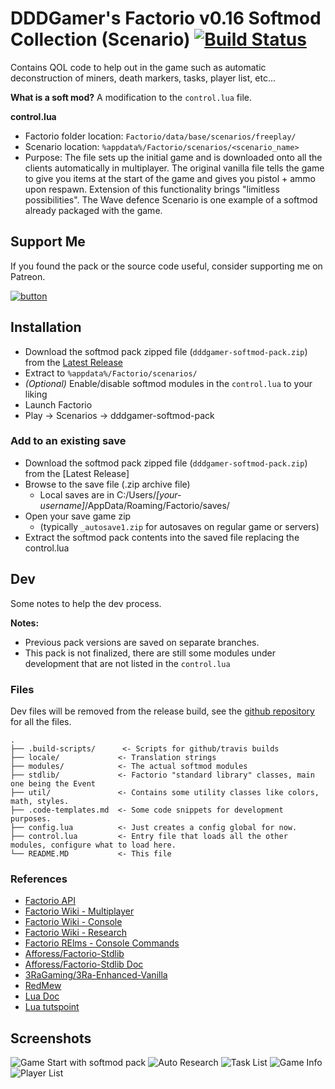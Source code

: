 # DDDGamer's Factorio v0.16 Softmod Collection (Scenario) [![Build Status](https://travis-ci.org/deniszholob/factorio-softmod-pack.svg?branch=master)](https://travis-ci.org/deniszholob/factorio-softmod-pack)

Contains QOL code to help out in the game such as automatic deconstruction of miners, death markers, tasks, player list, etc...

**What is a soft mod?**
A modification to the `control.lua` file.

**control.lua**
* Factorio folder location: `Factorio/data/base/scenarios/freeplay/`
* Scenario location: `%appdata%/Factorio/scenarios/<scenario_name>`
* Purpose: The file sets up the initial game and is downloaded onto all the clients automatically in multiplayer. The original vanilla file tells the game to give you items at the start of the game and gives you pistol + ammo upon respawn. Extension of this functionality brings "limitless possibilities". The Wave defence Scenario is one example of a softmod already packaged with the game.

## Support Me
If you found the pack or the source code useful, consider supporting me on Patreon.

[![button](https://c5.patreon.com/external/logo/downloads_wordmark_white_on_coral.png)](https://www.patreon.com/deniszholob)

## Installation
* Download the softmod pack zipped file (`dddgamer-softmod-pack.zip`) from the
[Latest Release](https://github.com/deniszholob/factorio-softmod-pack/releases/latest)
* Extract to `%appdata%/Factorio/scenarios/`
* *(Optional)* Enable/disable softmod modules in the `control.lua` to your liking
* Launch Factorio
* Play -> Scenarios -> dddgamer-softmod-pack

### Add to an existing save
* Download the softmod pack zipped file (`dddgamer-softmod-pack.zip`) from the
[Latest Release]
* Browse to the save file (.zip archive file)
  * Local saves are in C:/Users/*[your-username]*/AppData/Roaming/Factorio/saves/
* Open your save game zip
  * (typically `_autosave1.zip` for autosaves on regular game or servers)
* Extract the softmod pack contents into the saved file replacing the control.lua


## Dev
Some notes to help the dev process.

**Notes:**
* Previous pack versions are saved on separate branches.
* This pack is not finalized, there are still some modules under development that are not listed in the `control.lua`


### Files
Dev files will be removed from the release build, see the [github repository](https://github.com/deniszholob/factorio-softmod-pack) for all the files.

```
.
├── .build-scripts/      <- Scripts for github/travis builds
├── locale/             <- Translation strings
├── modules/            <- The actual softmod modules
├── stdlib/             <- Factorio "standard library" classes, main one being the Event
├── util/               <- Contains some utility classes like colors, math, styles.
├── .code-templates.md  <- Some code snippets for development purposes.
├── config.lua          <- Just creates a config global for now.
├── control.lua         <- Entry file that loads all the other modules, configure what to load here.
└── README.MD           <- This file

```

### References
* [Factorio API](http://lua-api.factorio.com/latest/)
* [Factorio Wiki - Multiplayer](https://wiki.factorio.com/Multiplayer)
* [Factorio Wiki - Console](https://wiki.factorio.com/Console)
* [Factorio Wiki - Research](https://wiki.factorio.com/Research)
* [Factorio RElms - Console Commands](https://factorio-realms.com/tutorials/useful_factorio_console_commands)
* [Afforess/Factorio-Stdlib](https://github.com/Afforess/Factorio-Stdlib)
* [Afforess/Factorio-Stdlib Doc](http://afforess.github.io/Factorio-Stdlib/index.html)
* [3RaGaming/3Ra-Enhanced-Vanilla](https://github.com/3RaGaming/3Ra-Enhanced-Vanilla)
* [RedMew](https://github.com/Refactorio/RedMew)
* [Lua Doc](https://www.lua.org/manual/5.3/)
* [Lua tutspoint](https://www.tutorialspoint.com/lua/index.htm)

## Screenshots
![Game Start with softmod pack](.screenshots/dddgamer-softmod.jpg)
![Auto Research](.screenshots/dddgamer-softmod_auto-research.jpg)
![Task List](.screenshots/dddgamer-softmod_task-list.jpg)
![Game Info](.screenshots/dddgamer-softmod_game-info.jpg)
![Player List](.screenshots/dddgamer-softmod_player-list.jpg)
